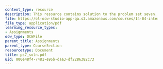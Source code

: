 ```yaml
---
content_type: resource
description: This resource contains solution to the problem set seven.
file: https://ol-ocw-studio-app-qa.s3.amazonaws.com/courses/14-04-intermediate-microeconomic-theory-fall-2006/000e48f47481e96bdaa3df2286382c73_ps7_soln.pdf
file_type: application/pdf
learning_resource_types:
- Assignments
ocw_type: OCWFile
parent_title: Assignments
parent_type: CourseSection
resourcetype: Document
title: ps7_soln.pdf
uid: 000e48f4-7481-e96b-daa3-df2286382c73
---
```

